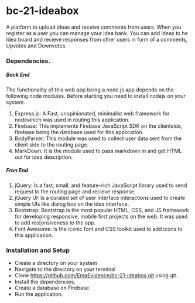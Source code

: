 # bc-21-ideabox
A platform to upload ideas and receive comments from users. 
When you register as a user you can manage your idea bank. 
You can add ideas to he Idea board and recieve responses from other users in form of a comments, Upvotes and Downvotes.
### Dependencies.
##### Back End 
The functionality of this web app being a node.js app depends on the following node modules. Before starting you need to install nodejs on your system.  
1. Express.js: A Fast, unopinionated, minimalist web framework for nodewhich was used in routing this application.  
2. Firebase: This implements Firebase JavaScript SDK on the clientside, firebase being the database used for this application.  
3. BodyParser: This module was used to collect user data sent from the client side to the routing page.  
4. MarkDown: It is the module used to pass markdown in and get HTML out for idea description.
##### Fron End
1. jQuery: Is a fast, small, and feature-rich JavaScript library used to send request to the routing page and recieve response.  
2. jQuery UI: Is a curated set of user interface interactions used to create simple UIs like dialog box on the idea interface.  
3. Bootstrap: Bootstrap is the most popular HTML, CSS, and JS framework for developing responsive, mobile first projects on the web. It was used to add res[onsiveness to the app.
4. Font Awesome: Is the iconic font and CSS toolkit used to add icons to this application.  
### Installation and Setup  
* Create a directory on your system  
* Navigate to the directory on your terminal  
* Clone https://github.com/EmaEvidence/bc-21-ideabox.git using git.  
* Install the dependencies.
* Create a database on Firebase.
* Run the application.

